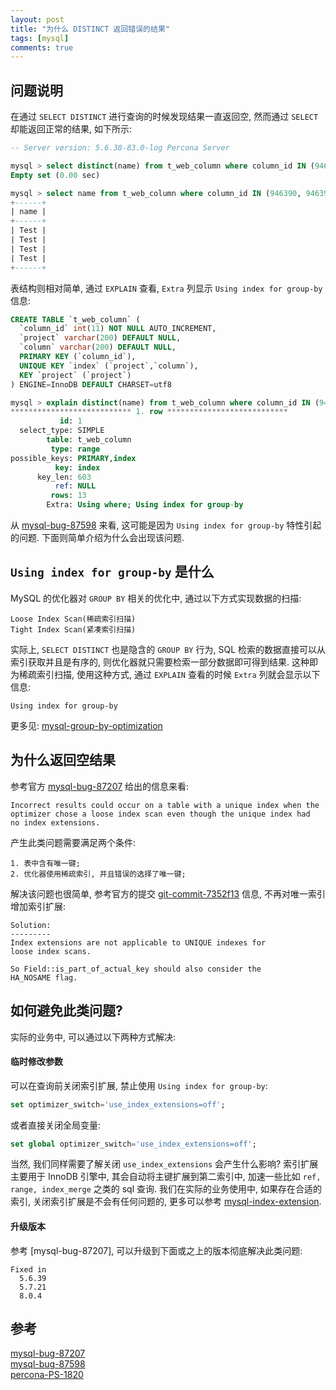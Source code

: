 ```yaml
---
layout: post
title: "为什么 DISTINCT 返回错误的结果"
tags: [mysql]
comments: true
---
```


## 问题说明

在通过 `SELECT DISTINCT` 进行查询的时候发现结果一直返回空, 然而通过 `SELECT` 却能返回正常的结果, 如下所示:

```sql
-- Server version: 5.6.38-83.0-log Percona Server

mysql > select distinct(name) from t_web_column where column_id IN (946390, 946391, 946392, 946393);
Empty set (0.00 sec)

mysql > select name from t_web_column where column_id IN (946390, 946391, 946392, 946393);
+------+
| name |
+------+
| Test |
| Test |
| Test |
| Test |
+------+
```

表结构则相对简单, 通过 `EXPLAIN` 查看, `Extra` 列显示 `Using index for group-by` 信息:
```sql
CREATE TABLE `t_web_column` (
  `column_id` int(11) NOT NULL AUTO_INCREMENT,
  `project` varchar(200) DEFAULT NULL,
  `column` varchar(200) DEFAULT NULL,
  PRIMARY KEY (`column_id`),
  UNIQUE KEY `index` (`project`,`column`),
  KEY `project` (`project`)
) ENGINE=InnoDB DEFAULT CHARSET=utf8

mysql > explain distinct(name) from t_web_column where column_id IN (946390, 946391, 946392, 946393)\G
*************************** 1. row ***************************
           id: 1
  select_type: SIMPLE
        table: t_web_column
         type: range
possible_keys: PRIMARY,index
          key: index
      key_len: 603
          ref: NULL
         rows: 13
        Extra: Using where; Using index for group-by
```

从 [mysql-bug-87598](https://bugs.mysql.com/bug.php?id=87598) 来看, 这可能是因为 `Using index for group-by` 特性引起的问题. 下面则简单介绍为什么会出现该问题.

## `Using index for group-by` 是什么

MySQL 的优化器对 `GROUP BY` 相关的优化中, 通过以下方式实现数据的扫描:
```
Loose Index Scan(稀疏索引扫描)
Tight Index Scan(紧凑索引扫描)
```
实际上, `SELECT DISTINCT` 也是隐含的 `GROUP BY` 行为, SQL 检索的数据直接可以从索引获取并且是有序的, 则优化器就只需要检索一部分数据即可得到结果. 这种即为稀疏索引扫描, 使用这种方式, 通过 `EXPLAIN` 查看的时候 `Extra` 列就会显示以下信息:
```
Using index for group-by
``` 

更多见: [mysql-group-by-optimization](https://dev.mysql.com/doc/refman/8.0/en/group-by-optimization.html)  

## 为什么返回空结果

参考官方 [mysql-bug-87207](https://bugs.mysql.com/bug.php?id=87207) 给出的信息来看:

```
Incorrect results could occur on a table with a unique index when the
optimizer chose a loose index scan even though the unique index had
no index extensions.
```

产生此类问题需要满足两个条件:
```
1. 表中含有唯一键;
2. 优化器使用稀疏索引, 并且错误的选择了唯一键;
```

解决该问题也很简单, 参考官方的提交 [git-commit-7352f13](https://github.com/mysql/mysql-server/commit/7352f13a4952691191f31ec2ad4b004d568734e4) 信息, 不再对唯一索引增加索引扩展:
```
Solution:
---------
Index extensions are not applicable to UNIQUE indexes for
loose index scans.

So Field::is_part_of_actual_key should also consider the
HA_NOSAME flag.
``` 

## 如何避免此类问题?

实际的业务中, 可以通过以下两种方式解决:

#### 临时修改参数

可以在查询前关闭索引扩展, 禁止使用 `Using index for group-by`:
```sql
set optimizer_switch='use_index_extensions=off';
```
或者直接关闭全局变量:
```sql
set global optimizer_switch='use_index_extensions=off';
```

当然, 我们同样需要了解关闭 `use_index_extensions` 会产生什么影响? 索引扩展主要用于 InnoDB 引擎中, 其会自动将主键扩展到第二索引中, 加速一些比如 `ref, range, index_merge` 之类的 sql 查询. 我们在实际的业务使用中, 如果存在合适的索引, 关闭索引扩展是不会有任何问题的, 更多可以参考 [mysql-index-extension](https://dev.mysql.com/doc/refman/5.6/en/index-extensions.html).  

#### 升级版本

参考 [mysql-bug-87207], 可以升级到下面或之上的版本彻底解决此类问题:
```
Fixed in 
  5.6.39
  5.7.21
  8.0.4
```

## 参考

[mysql-bug-87207](https://bugs.mysql.com/bug.php?id=87207)  
[mysql-bug-87598](https://bugs.mysql.com/bug.php?id=87598)  
[percona-PS-1820](https://jira.percona.com/browse/PS-1820)  
